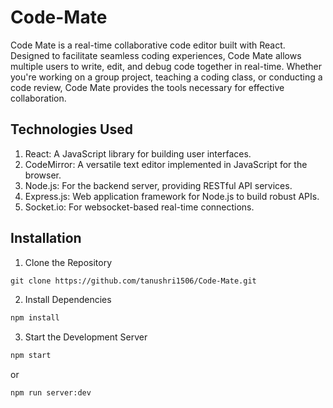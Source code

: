 # Code-Mate
Code Mate is a real-time collaborative code editor built with React. Designed to facilitate seamless coding experiences, Code Mate allows multiple users to write, edit, and debug code together in real-time. Whether you're working on a group project, teaching a coding class, or conducting a code review, Code Mate provides the tools necessary for effective collaboration.

## Technologies Used

1. React: A JavaScript library for building user interfaces.  
2. CodeMirror: A versatile text editor implemented in JavaScript for the browser.  
3. Node.js: For the backend server, providing RESTful API services.  
4. Express.js: Web application framework for Node.js to build robust APIs.
5. Socket.io: For websocket-based real-time connections.

## Installation

1. Clone the Repository
```html
git clone https://github.com/tanushri1506/Code-Mate.git
```
2. Install Dependencies   
```html
npm install
```
3. Start the Development Server  
```html
npm start
```
or
```html
npm run server:dev
```
#
